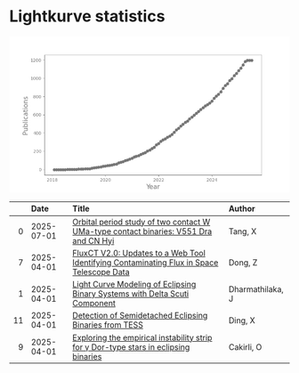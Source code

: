 
<h1>Lightkurve statistics</h1>

![publications](out/lightkurve-publications.png)  

|    | Date       | Title                                                                                                                                                       | Author           |
|---:|:-----------|:------------------------------------------------------------------------------------------------------------------------------------------------------------|:-----------------|
|  0 | 2025-07-01 | [Orbital period study of two contact W UMa-type contact binaries: V551 Dra and CN Hyi](https://ui.adsabs.harvard.edu/abs/2025NewA..11702357T/abstract)      | Tang, X          |
|  7 | 2025-04-01 | [FluxCT V2.0: Updates to a Web Tool Identifying Contaminating Flux in Space Telescope Data](https://ui.adsabs.harvard.edu/abs/2025arXiv250402326D/abstract) | Dong, Z          |
|  1 | 2025-04-01 | [Light Curve Modeling of Eclipsing Binary Systems with Delta Scuti Component](https://ui.adsabs.harvard.edu/abs/2025arXiv250400482D/abstract)               | Dharmathilaka, J |
| 11 | 2025-04-01 | [Detection of Semidetached Eclipsing Binaries from TESS](https://ui.adsabs.harvard.edu/abs/2025AJ....169..202D/abstract)                                    | Ding, X          |
|  9 | 2025-04-01 | [Exploring the empirical instability strip for γ Dor-type stars in eclipsing binaries](https://ui.adsabs.harvard.edu/abs/2025MNRAS.538..726C/abstract)      | Cakirli, O       |
    